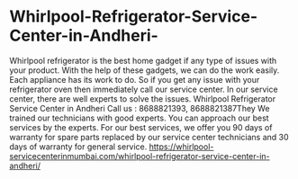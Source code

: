 # Whirlpool-Refrigerator-Service-Center-in-Andheri-
Whirlpool refrigerator is the best home gadget if any type of issues with your product. With the help of these gadgets, we can do the work easily. Each appliance has its work to do. So if you get any issue with your refrigerator oven then immediately call our service center. In our service center, there are well experts to solve the issues. Whirlpool Refrigerator Service Center in Andheri Call us : 8688821393, 8688821387They  We trained our technicians with good experts. You can approach our best services by the experts. For our best services, we offer you 90 days of warranty for spare parts replaced by our service center technicians and 30 days of warranty for general service. https://whirlpool-servicecenterinmumbai.com/whirlpool-refrigerator-service-center-in-andheri/
